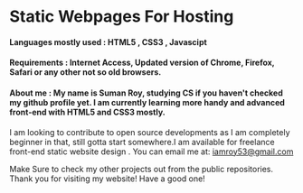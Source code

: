 # Static Webpages For Hosting

#### Languages mostly used : HTML5 , CSS3 , Javascipt

#### Requirements : Internet Access, Updated version of Chrome, Firefox, Safari or any other not so old browsers.

#### About me : My name is Suman Roy, studying CS if you haven't checked my github profile yet. I am currently learning more handy and advanced front-end with HTML5 and CSS3 mostly.

I am looking to contribute to open source developments as I am completely beginner in that, still gotta start somewhere.I am available for freelance front-end static website design . You can email me at: iamroy53@gmail.com

Make Sure to check my other projects out from the public repositories. Thank you for visiting my website! Have a good one!
